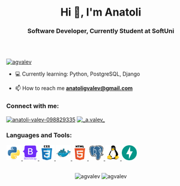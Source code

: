 <h1 align="center" class="heading-element" dir="auto">Hi 👋, I'm Anatoli</h1>
<h3 align="center" class="heading-element" dir="auto">Software Developer, Currently Student at SoftUni </h3>

<br/>
<br/>
<p align="left"> <a href="https://github.com/ryo-ma/github-profile-trophy"><img src="https://github-profile-trophy.vercel.app/?username=agvalev&theme=dark_lover" alt="agvalev" /></a> </p>


- 💻 Currently learning: Python, PostgreSQL, Django

- 📫 How to reach me **anatoligvalev@gmail.com**

<h3 align="left" class="heading-element" dir="auto">Connect with me:</h3>
<p align="left" dir="auto">
<a href="https://www.linkedin.com/in/anatoli-valev-098829335/" rel="nofollow"><img align="center" src="https://raw.githubusercontent.com/rahuldkjain/github-profile-readme-generator/master/src/images/icons/Social/linked-in-alt.svg" alt="anatoli-valev-098829335" height="30" width="40" style="max-width: 100%;"></a>
<a href="https://www.instagram.com/_a.valev_/" rel="nofollow"><img align="center" src="https://raw.githubusercontent.com/rahuldkjain/github-profile-readme-generator/master/src/images/icons/Social/instagram.svg" alt="_a.valev_" height="30" width="40" style="max-width: 100%;"></a>
</p>
<h3 align="left" class="heading-element" dir="auto">Languages and Tools:</h3>

<a href="https://www.python.org/" rel="nofollow"> <img src="https://github.com/devicons/devicon/blob/master/icons/python/python-original.svg" alt="python" width="40" height="40" style="max-width: 100%;">
</a>
<a href="https://getbootstrap.com" rel="nofollow"> <img src="https://raw.githubusercontent.com/devicons/devicon/master/icons/bootstrap/bootstrap-plain-wordmark.svg" alt="bootstrap" width="40" height="40" style="max-width: 100%;"> </a>
<a href="https://www.w3schools.com/css/" rel="nofollow"> <img src="https://raw.githubusercontent.com/devicons/devicon/master/icons/css3/css3-original-wordmark.svg" alt="css3" width="40" height="40" style="max-width: 100%;"> </a>
<a href="https://www.docker.com/" rel="nofollow"> <img src="https://github.com/devicons/devicon/blob/master/icons/docker/docker-original.svg" alt="docker" width="40" height="40" style="max-width: 100%;"> </a>
<a href="https://www.w3.org/html/" rel="nofollow"> <img src="https://raw.githubusercontent.com/devicons/devicon/master/icons/html5/html5-original-wordmark.svg" alt="html5" width="40" height="40" style="max-width: 100%;"> </a>
<a href="https://www.postgresql.org/" rel="nofollow"> <img src="https://github.com/devicons/devicon/blob/master/icons/postgresql/postgresql-original.svg" alt="html5" width="40" height="40" style="max-width: 100%;"> 
</a>
<a href="https://www.linux.org/" rel="nofollow"> <img src="https://raw.githubusercontent.com/devicons/devicon/master/icons/linux/linux-original.svg" alt="linux" width="40" height="40" style="max-width: 100%;"> 
</a>
<a href="https://fastapi.tiangolo.com/" rel="nofollow"> <img src="https://github.com/devicons/devicon/blob/master/icons/fastapi/fastapi-original.svg" alt="fastapi" width="40" height="40" style="max-width: 100%;"> 
</a>




<br>


<div align=center dir="auto">

<img src="https://streak-stats.demolab.com?user=agvalev&theme=midnight-purple" alt="agvalev" height ="180px;" style="max-width: 100%;"/>
<img src="https://github-readme-stats.vercel.app/api?username=agvalev&theme=midnight-purple&show_icons=true" alt="agvalev" height ="180px;" style="max-width: 100%;"/>

<br/>
</div>


